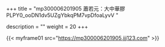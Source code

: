 +++
title = "mp300006201905 蕭若元：大中華膠 PLPY0_ooDN1dv5UZgYbkqPM7vpDfoaLyvV "

description = ""
weight = 20
+++

{{< myframe01 src="https://mp300006201905.jjj123.com" >}}

